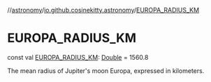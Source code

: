 //[astronomy](../../index.md)/[io.github.cosinekitty.astronomy](index.md)/[EUROPA_RADIUS_KM](-e-u-r-o-p-a_-r-a-d-i-u-s_-k-m.md)

# EUROPA_RADIUS_KM

const val [EUROPA_RADIUS_KM](-e-u-r-o-p-a_-r-a-d-i-u-s_-k-m.md): [Double](https://kotlinlang.org/api/latest/jvm/stdlib/kotlin/-double/index.html) = 1560.8

The mean radius of Jupiter's moon Europa, expressed in kilometers.
